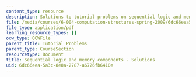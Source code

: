 ```yaml
---
content_type: resource
description: Solutions to tutorial problems on sequential logic and memory components.
file: /media/courses/6-004-computation-structures-spring-2009/6dc66eea5a3c8e8a2787a6726fb6410e_MIT6_004s09_tutor06_sol.pdf
file_type: application/pdf
learning_resource_types: []
ocw_type: OCWFile
parent_title: Tutorial Problems
parent_type: CourseSection
resourcetype: Document
title: Sequential logic and memory components - Solutions
uid: 6dc66eea-5a3c-8e8a-2787-a6726fb6410e
---
```

